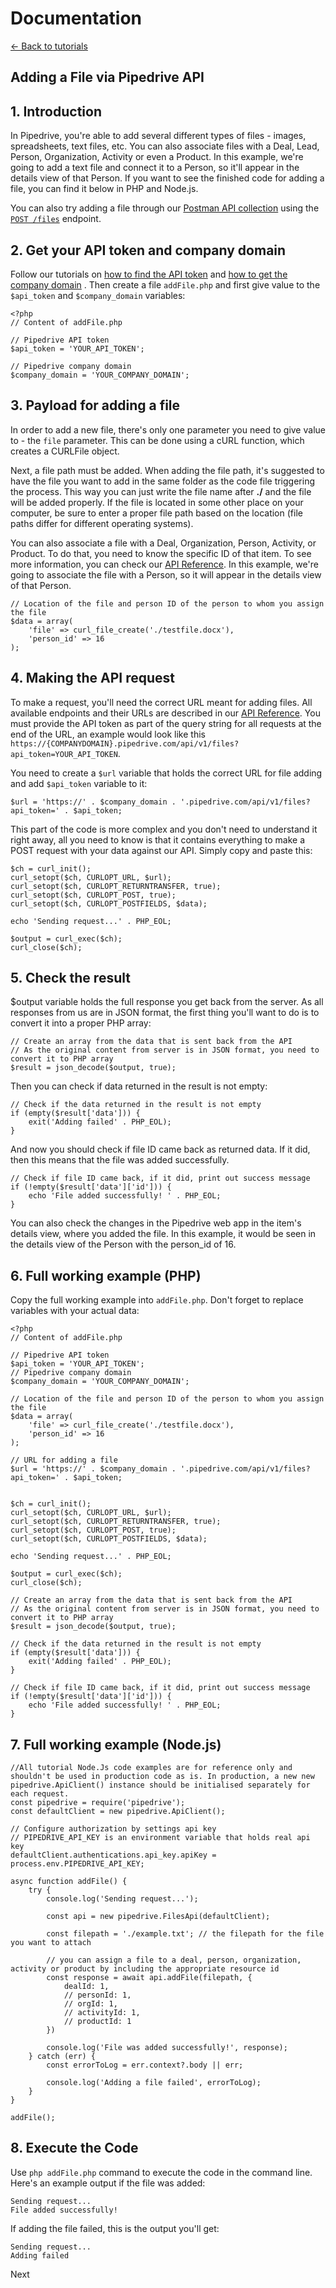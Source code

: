 # Documentation

[← Back to tutorials](/tutorials)

## Adding a File via Pipedrive API

## 1\. Introduction

In Pipedrive, you're able to add several different types of files - images, spreadsheets, text files, etc. You can also associate files with a Deal, Lead, Person, Organization, Activity or even a Product. In this example, we're going to add a text file and connect it to a Person, so it'll appear in the details view of that Person. If you want to see the finished code for adding a file, you can find it below in PHP and Node.js. 

You can also try adding a file through our [Postman API collection](https://www.postman.com/pipedrive-developers/) using the [`POST /files`](https://developers.pipedrive.com/docs/api/v1/Files#addFile) endpoint.

## 2\. Get your API token and company domain

Follow our tutorials on [how to find the API token](how-to-find-the-api-token.md) and [how to get the company domain](how-to-get-the-company-domain.md) . Then create a file `addFile.php` and first give value to the `$api_token` and `$company_domain` variables:
    
    
    <?php
    // Content of addFile.php
        
    // Pipedrive API token
    $api_token = 'YOUR_API_TOKEN';
        
    // Pipedrive company domain
    $company_domain = 'YOUR_COMPANY_DOMAIN';

## 3\. Payload for adding a file

In order to add a new file, there's only one parameter you need to give value to - the `file` parameter. This can be done using a cURL function, which creates a CURLFile object.

Next, a file path must be added. When adding the file path, it's suggested to have the file you want to add in the same folder as the code file triggering the process. This way you can just write the file name after **./** and the file will be added properly. If the file is located in some other place on your computer, be sure to enter a proper file path based on the location (file paths differ for different operating systems).

You can also associate a file with a Deal, Organization, Person, Activity, or Product. To do that, you need to know the specific ID of that item. To see more information, you can check our [API Reference](https://developers.pipedrive.com/docs/api/v1/Files#addFile). In this example, we're going to associate the file with a Person, so it will appear in the details view of that Person.
    
    
    // Location of the file and person ID of the person to whom you assign the file
    $data = array(
        'file' => curl_file_create('./testfile.docx'),
        'person_id' => 16
    );

## 4\. Making the API request

To make a request, you'll need the correct URL meant for adding files. All available endpoints and their URLs are described in our [API Reference](https://developers.pipedrive.com/docs/api/v1/). You must provide the API token as part of the query string for all requests at the end of the URL, an example would look like this `https://{COMPANYDOMAIN}.pipedrive.com/api/v1/files?api_token=YOUR_API_TOKEN`.

You need to create a `$url` variable that holds the correct URL for file adding and add `$api_token` variable to it:
    
    
    $url = 'https://' . $company_domain . '.pipedrive.com/api/v1/files?api_token=' . $api_token;

This part of the code is more complex and you don't need to understand it right away, all you need to know is that it contains everything to make a POST request with your data against our API. Simply copy and paste this:
    
    
    $ch = curl_init();
    curl_setopt($ch, CURLOPT_URL, $url);
    curl_setopt($ch, CURLOPT_RETURNTRANSFER, true);
    curl_setopt($ch, CURLOPT_POST, true);
    curl_setopt($ch, CURLOPT_POSTFIELDS, $data);
     
    echo 'Sending request...' . PHP_EOL;
     
    $output = curl_exec($ch);
    curl_close($ch);
    

## 5\. Check the result

$output variable holds the full response you get back from the server. As all responses from us are in JSON format, the first thing you'll want to do is to convert it into a proper PHP array:
    
    
    // Create an array from the data that is sent back from the API
    // As the original content from server is in JSON format, you need to convert it to PHP array
    $result = json_decode($output, true);

Then you can check if data returned in the result is not empty:
    
    
    // Check if the data returned in the result is not empty
    if (empty($result['data'])) {
        exit('Adding failed' . PHP_EOL);
    }
    

And now you should check if file ID came back as returned data. If it did, then this means that the file was added successfully.
    
    
    // Check if file ID came back, if it did, print out success message
    if (!empty($result['data']['id'])) {
        echo 'File added successfully! ' . PHP_EOL;
    }

You can also check the changes in the Pipedrive web app in the item's details view, where you added the file. In this example, it would be seen in the details view of the Person with the person_id of 16.

## 6\. Full working example (PHP)

Copy the full working example into `addFile.php`. Don't forget to replace variables with your actual data:
    
    
    <?php
    // Content of addFile.php
     
    // Pipedrive API token
    $api_token = 'YOUR_API_TOKEN';
    // Pipedrive company domain
    $company_domain = 'YOUR_COMPANY_DOMAIN';
     
    // Location of the file and person ID of the person to whom you assign the file
    $data = array(
        'file' => curl_file_create('./testfile.docx'),
        'person_id' => 16
    );
     
    // URL for adding a file
    $url = 'https://' . $company_domain . '.pipedrive.com/api/v1/files?api_token=' . $api_token;
     
     
    $ch = curl_init();
    curl_setopt($ch, CURLOPT_URL, $url);
    curl_setopt($ch, CURLOPT_RETURNTRANSFER, true);
    curl_setopt($ch, CURLOPT_POST, true);
    curl_setopt($ch, CURLOPT_POSTFIELDS, $data);
     
    echo 'Sending request...' . PHP_EOL;
     
    $output = curl_exec($ch);
    curl_close($ch);
     
    // Create an array from the data that is sent back from the API
    // As the original content from server is in JSON format, you need to convert it to PHP array
    $result = json_decode($output, true);
     
    // Check if the data returned in the result is not empty
    if (empty($result['data'])) {
        exit('Adding failed' . PHP_EOL);
    }
     
    // Check if file ID came back, if it did, print out success message
    if (!empty($result['data']['id'])) {
        echo 'File added successfully! ' . PHP_EOL;
    }

## 7\. Full working example (Node.js)
    
    
    //All tutorial Node.Js code examples are for reference only and shouldn't be used in production code as is. In production, a new new pipedrive.ApiClient() instance should be initialised separately for each request.
    const pipedrive = require('pipedrive');
    const defaultClient = new pipedrive.ApiClient();
    
    // Configure authorization by settings api key
    // PIPEDRIVE_API_KEY is an environment variable that holds real api key
    defaultClient.authentications.api_key.apiKey = process.env.PIPEDRIVE_API_KEY;
    
    async function addFile() {
        try {
            console.log('Sending request...');
    
            const api = new pipedrive.FilesApi(defaultClient);
    
            const filepath = './example.txt'; // the filepath for the file you want to attach
    
            // you can assign a file to a deal, person, organization, activity or product by including the appropriate resource id
            const response = await api.addFile(filepath, {
                dealId: 1,
                // personId: 1,
                // orgId: 1,
                // activityId: 1,
                // productId: 1
            })
    
            console.log('File was added successfully!', response);
        } catch (err) {
            const errorToLog = err.context?.body || err;
    
            console.log('Adding a file failed', errorToLog);
        }
    }
    
    addFile();
    

## 8\. Execute the Code

Use `php addFile.php` command to execute the code in the command line. Here's an example output if the file was added:
    
    
    Sending request...
    File added successfully!

If adding the file failed, this is the output you'll get:
    
    
    Sending request...
    Adding failed

Next 

